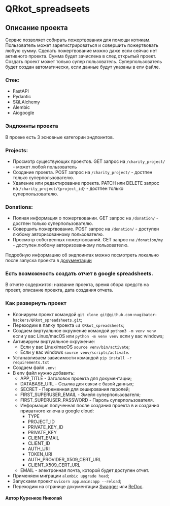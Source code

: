 # QRkot_spreadseets


## Описание проекта
Сервис позволяет собирать пожертвования для помощи котикам.
Пользователь может зарегистрироваться и совершить пожертвовать любую сумму. 
Сделать пожертвование можно даже если сейчас нет активного проекта. Сумма будет зачислена в след открытый проект.
Создать проект может только супер пользователь.
Суперпользователь будет создан автоматически, если данные будут указаны в env файле.

### Стек:
- FastAPI
- Pydantic
- SQLAlchemy
- Alembic
- Aiogoogle

### Эндпоинты проекта

В проеке есть 3 эсновные категории эндпоинтов.

### Projects:

- Просмотр существующих проектов. GET запрос на `/charity_project/` - может любой пользователь
- Создание проекта. POST запрос на `/charity_project/` - достпен только суперпользователю.
- Удаление или редактирование проекта. PATCH или DELETE запрос на  `/charity_project/{project_id}` - достпен только суперпользователю.

### Donations:
- Полная информация о пожертвовании. GET запрос на `/donation/` - достпен только суперпользователю.
- Совершить пожертвование. POST запрос на `/donation/` - доступен любому авторизованному пользователю.
- Просмотр собственных пожертвований. GET запрос на `/donation/my` - доступен любому авторизованному пользователю.

Подробную информацию об эндпоинтах можно посмотреть локально после запуска проекта в [документации](http://127.0.0.1:8000/docs#/)

### Есть возможность создать отчет в google spreadsheets.
В отчете содержится: название проекта, время сбора средств на проект, описание проекта, дата создания отчета.



### Как развернуть проект

- Клонируем проект командой `git clone git@github.com:nugibator-hackers/QRkot_spreadsheets.git`;
- Переходим в папку проекта `cd QRkot_spreadsheets`;
- Создаем виртуальное окружение командой `python3 -m venv venv` если у вас Linux/macOS или `python -m venv venv` если у вас windows;
- Активируем виртуальное окружение:
  - Если у вас Linux/macOS `source venv/bin/activate`;
  - Если у вас windows `source venv/scripts/activate`.
- Устанавливаем зависимости командой `pip install -r requirements.txt`
- Создаем файл `.env`:
- В env файл нужно добавить: 
  - APP_TITLE - Заголовок проекта для документации;
  - DATABASE_URL - Ссылка для связи с базой данных;
  - SECRET - Переменная для хеширования паролей;
  - FIRST_SUPERUSER_EMAIL - Эмейл суперпользователя;
  - FIRST_SUPERUSER_PASSWORD - Пароль суперпользователя. 
  - Информация полученная после создания проекта в и создания приватного ключа в google cloud:
    - TYPE
    - PROJECT_ID
    - PRIVATE_KEY_ID
    - PRIVATE_KEY
    - CLIENT_EMAIL
    - CLIENT_ID
    - AUTH_URI
    - TOKEN_URI
    - AUTH_PROVIDER_X509_CERT_URL
    - CLIENT_X509_CERT_URL
  - EMAIL - электронная почта, которой будет доступен отчет.
- Применяем миграции `alembic upgrade head`;
- Запускаем проект `uvicorn app.main:app --reload`;
- Переходим на странице документации [Swagger](http://127.0.0.1:8000/docs#/) или [ReDoc](http://127.0.0.1:8000/redoc).

#### Автор Куренков Николай